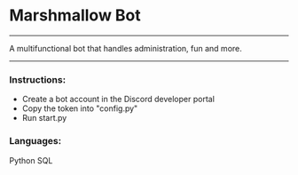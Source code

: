 # Marshmallow Bot
 ---

A multifunctional bot that handles administration, fun and more.

 ---

### Instructions:
- Create a bot account in the Discord developer portal
- Copy the token into "config.py"
- Run start.py
 
### Languages:
Python
SQL
